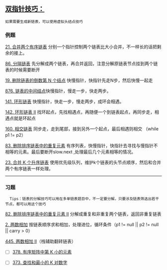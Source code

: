 ## [双指针技巧：](https://labuladong.online/algo/essential-technique/linked-list-skills-summary/)

    如果需要生成新链表，可以使用虚拟头结点技巧
### 例题

[21. 合并两个有序链表](https://leetcode.cn/problems/merge-two-sorted-lists/description/) 分别一个指针控制两个链表比大小合并，不一样长的话把剩余的接上。

[86. 分隔链表](https://leetcode.cn/problems/partition-list/description/) 先分解成两个链表，再合并返回，注意分解原链表节点挂到两个链表的时候需要断开

[19. 删除链表的倒数第 N 个结点](https://leetcode.cn/problems/remove-nth-node-from-end-of-list/description/) 快慢指针，快指针先走N步，然后快慢一起走

[876. 链表的中间结点](https://leetcode.cn/problems/middle-of-the-linked-list/description/)快慢指针，慢走一步，快走两步。

[141. 环形链表](https://leetcode.cn/problems/linked-list-cycle/description/) 快慢指针，快走一步，慢走两步，成环会相遇。

[142. 环形链表 II](https://leetcode.cn/problems/linked-list-cycle-ii/description/) 找环起点，先找相遇点，再随便一个到链表起点，再同步走，相遇点就是环起点

[160. 相交链表](https://leetcode.cn/problems/intersection-of-two-linked-lists/description/) 同步走，走到尾部，接到另外一个起点，最后相遇则相交 （while p1 != p2）

[83. 删除排序链表中的重复元素](https://leetcode.cn/problems/remove-duplicates-from-sorted-list/description/) 有序列表，快慢指针，快指针去寻找与慢指针不相等的元素。最后要断开slow.next ,处理最后几个元素相等的情况。


[23. 合并 K 个升序链表](https://leetcode.cn/problems/merge-k-sorted-lists/description/) 使用优先级队列，维护k个链表的头节点顺序，然后和合并两个有序链表一样处理。

---
### 习题

      Tips：链表的分解技巧可以用在多单链表题目中，不一定要分解，只要涉及链表筛选出若干节点，都可以用这个技巧

[82. 删除排序链表中的重复元素 II](https://leetcode.cn/problems/remove-duplicates-from-sorted-list-ii/description/) 分解成重复和非重复两个链表，返回非重复链表

[2. 两数相加](https://leetcode.cn/problems/add-two-numbers/description/) 按链表顺序求和相加，处理进位，循环条件（p1 != null || p2 != null || carry > 0）

[445. 两数相加 II](https://leetcode.cn/problems/add-two-numbers-ii/description/)（栈辅助翻转链表）

- [ ] [378. 有序矩阵中第 K 小的元素](https://leetcode.cn/problems/kth-smallest-element-in-a-sorted-matrix/description/)

- [ ] [373. 查找和最小的 K 对数字](https://leetcode.cn/problems/find-k-pairs-with-smallest-sums/submissions/)

 
